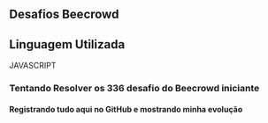 <h2>Desafios Beecrowd</h2>

<h2>Linguagem Utilizada</h2>
<p>JAVASCRIPT</p>

<h3>Tentando Resolver os 336 desafio do <a src="https://www.beecrowd.com.br/judge/pt/problems/index/1">Beecrowd</a> iniciante</h3>

<h4>Registrando tudo aqui no GitHub e mostrando minha evolução</h4>

